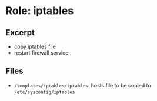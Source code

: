 Role: iptables
==============

Excerpt
-------

- copy iptables file
- restart firewall service


Files
-----

- `/templates/iptables/iptables`: hosts file to be copied to `/etc/sysconfig/iptables`

